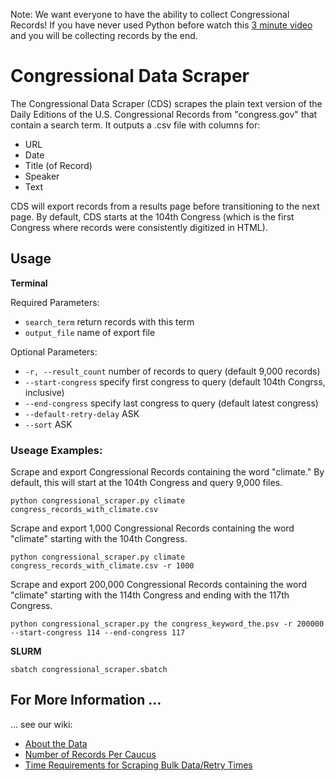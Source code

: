 Note: We want everyone to have the ability to collect Congressional Records! If you have never used Python before watch this [3 minute video]() and you will be collecting records by the end. 

# Congressional Data Scraper
The Congressional Data Scraper (CDS) scrapes the plain text version of the Daily Editions of the U.S. Congressional Records from "congress.gov" that contain a search term. It outputs a .csv file with columns for:
 
- URL
- Date
- Title (of Record)
- Speaker
- Text

CDS will export records from a results page before transitioning to the next page. By default, CDS starts at the 104th Congress (which is the first Congress where records were consistently digitized in HTML).

## Usage

**Terminal**

Required Parameters: 
- `search_term` return records with this term
- `output_file` name of export file

Optional Parameters:
- `-r, --result_count` number of records to query (default 9,000 records)
- `--start-congress` specify first congress to query (default 104th Congrss, inclusive)
- `--end-congress` specify last congress to query (default latest congress)
- `--default-retry-delay` ASK
- `--sort` ASK

### Useage Examples:

Scrape and export Congressional Records containing the word "climate." By default, this will start at the 104th Congress and query 9,000 files. 

```
python congressional_scraper.py climate congress_records_with_climate.csv
```

Scrape and export 1,000 Congressional Records containing the word "climate" starting with the 104th Congress.  

```
python congressional_scraper.py climate congress_records_with_climate.csv -r 1000
```

Scrape and export 200,000 Congressional Records containing the word "climate" starting with the 114th Congress and ending with the 117th Congress. 

```
python congressional_scraper.py the congress_keyword_the.psv -r 200000 --start-congress 114 --end-congress 117
```

**SLURM**

```
sbatch congressional_scraper.sbatch 
```

## For More Information ...
... see our wiki: 
- [About the Data](https://github.com/stephbuon/congressional-data-scraper/wiki/About-the-Data)
- [Number of Records Per Caucus](https://github.com/stephbuon/congressional-data-scraper/wiki/Number-of-Records-Per-Caucus)
- [Time Requirements for Scraping Bulk Data/Retry Times](https://github.com/stephbuon/congressional-data-scraper/wiki/Retry-Times)

